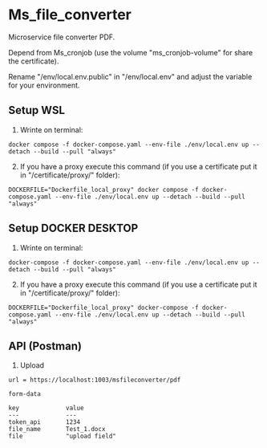 # Ms_file_converter

Microservice file converter PDF.

Depend from Ms_cronjob (use the volume "ms_cronjob-volume" for share the certificate).

Rename "/env/local.env.public" in "/env/local.env" and adjust the variable for your environment.

## Setup WSL

1. Wrinte on terminal:

```
docker compose -f docker-compose.yaml --env-file ./env/local.env up --detach --build --pull "always"
```

2. If you have a proxy execute this command (if you use a certificate put it in "/certificate/proxy/" folder):

```
DOCKERFILE="Dockerfile_local_proxy" docker compose -f docker-compose.yaml --env-file ./env/local.env up --detach --build --pull "always"
```

## Setup DOCKER DESKTOP

1. Wrinte on terminal:

```
docker-compose -f docker-compose.yaml --env-file ./env/local.env up --detach --build --pull "always"
```

2. If you have a proxy execute this command (if you use a certificate put it in "/certificate/proxy/" folder):

```
DOCKERFILE="Dockerfile_local_proxy" docker-compose -f docker-compose.yaml --env-file ./env/local.env up --detach --build --pull "always"
```

## API (Postman)

1. Upload

```
url = https://localhost:1003/msfileconverter/pdf

form-data

key             value
---             ---
token_api       1234
file_name       Test_1.docx
file            "upload field"
```
